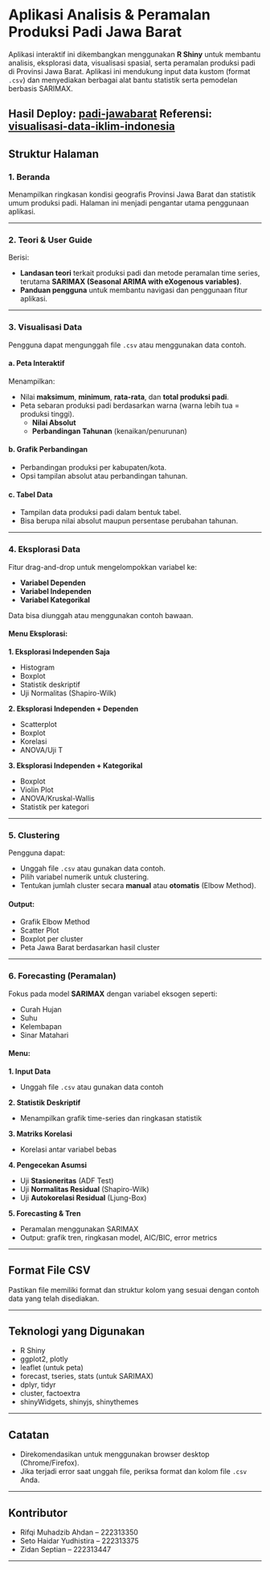 # Aplikasi Analisis & Peramalan Produksi Padi Jawa Barat

Aplikasi interaktif ini dikembangkan menggunakan **R Shiny** untuk membantu analisis, eksplorasi data, visualisasi spasial, serta peramalan produksi padi di Provinsi Jawa Barat. Aplikasi ini mendukung input data kustom (format `.csv`) dan menyediakan berbagai alat bantu statistik serta pemodelan berbasis SARIMAX.

Hasil Deploy: [padi-jawabarat](https://padi-jawabarat.shinyapps.io/padi-jawabarat/) 
Referensi: [visualisasi-data-iklim-indonesia](https://anandasatriaa.github.io/visualisasi-data-iklim-di-indonesia/distribusi.html)
---

## Struktur Halaman

### 1. Beranda
Menampilkan ringkasan kondisi geografis Provinsi Jawa Barat dan statistik umum produksi padi. Halaman ini menjadi pengantar utama penggunaan aplikasi.

---

### 2. Teori & User Guide
Berisi:
- **Landasan teori** terkait produksi padi dan metode peramalan time series, terutama **SARIMAX (Seasonal ARIMA with eXogenous variables)**.
- **Panduan pengguna** untuk membantu navigasi dan penggunaan fitur aplikasi.

---

### 3. Visualisasi Data

Pengguna dapat mengunggah file `.csv` atau menggunakan data contoh.

#### a. Peta Interaktif
Menampilkan:
- Nilai **maksimum**, **minimum**, **rata-rata**, dan **total produksi padi**.
- Peta sebaran produksi padi berdasarkan warna (warna lebih tua = produksi tinggi).
  - **Nilai Absolut**
  - **Perbandingan Tahunan** (kenaikan/penurunan)

#### b. Grafik Perbandingan
- Perbandingan produksi per kabupaten/kota.
- Opsi tampilan absolut atau perbandingan tahunan.

#### c. Tabel Data
- Tampilan data produksi padi dalam bentuk tabel.
- Bisa berupa nilai absolut maupun persentase perubahan tahunan.

---

### 4. Eksplorasi Data

Fitur drag-and-drop untuk mengelompokkan variabel ke:
- **Variabel Dependen**
- **Variabel Independen**
- **Variabel Kategorikal**

Data bisa diunggah atau menggunakan contoh bawaan.

#### Menu Eksplorasi:

**1. Eksplorasi Independen Saja**
- Histogram
- Boxplot
- Statistik deskriptif
- Uji Normalitas (Shapiro-Wilk)

**2. Eksplorasi Independen + Dependen**
- Scatterplot
- Boxplot
- Korelasi
- ANOVA/Uji T

**3. Eksplorasi Independen + Kategorikal**
- Boxplot
- Violin Plot
- ANOVA/Kruskal-Wallis
- Statistik per kategori

---

### 5. Clustering

Pengguna dapat:
- Unggah file `.csv` atau gunakan data contoh.
- Pilih variabel numerik untuk clustering.
- Tentukan jumlah cluster secara **manual** atau **otomatis** (Elbow Method).

#### Output:
- Grafik Elbow Method
- Scatter Plot
- Boxplot per cluster
- Peta Jawa Barat berdasarkan hasil cluster

---

### 6. Forecasting (Peramalan)

Fokus pada model **SARIMAX** dengan variabel eksogen seperti:
- Curah Hujan
- Suhu
- Kelembapan
- Sinar Matahari

#### Menu:

**1. Input Data**
- Unggah file `.csv` atau gunakan data contoh

**2. Statistik Deskriptif**
- Menampilkan grafik time-series dan ringkasan statistik

**3. Matriks Korelasi**
- Korelasi antar variabel bebas

**4. Pengecekan Asumsi**
- Uji **Stasioneritas** (ADF Test)
- Uji **Normalitas Residual** (Shapiro-Wilk)
- Uji **Autokorelasi Residual** (Ljung-Box)

**5. Forecasting & Tren**
- Peramalan menggunakan SARIMAX
- Output: grafik tren, ringkasan model, AIC/BIC, error metrics

---

## Format File CSV

Pastikan file memiliki format dan struktur kolom yang sesuai dengan contoh data yang telah disediakan.

---

## Teknologi yang Digunakan

- R Shiny
- ggplot2, plotly
- leaflet (untuk peta)
- forecast, tseries, stats (untuk SARIMAX)
- dplyr, tidyr
- cluster, factoextra
- shinyWidgets, shinyjs, shinythemes

---

## Catatan

- Direkomendasikan untuk menggunakan browser desktop (Chrome/Firefox).
- Jika terjadi error saat unggah file, periksa format dan kolom file `.csv` Anda.

---

## Kontributor
- Rifqi Muhadzib Ahdan – 222313350
- Seto Haidar Yudhistira – 222313375
- Zidan Septian – 222313447

---

